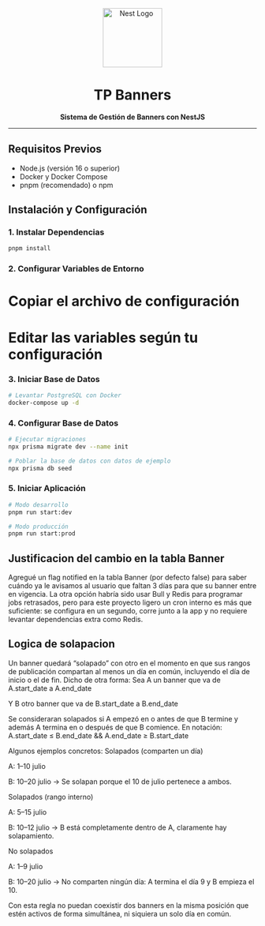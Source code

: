 <div align="center">
  <img src="https://nestjs.com/img/logo-small.svg" width="120" alt="Nest Logo" />
  <h1>TP Banners</h1>
  <p><strong>Sistema de Gestión de Banners con NestJS</strong></p>
</div>

---

## Requisitos Previos

- Node.js (versión 16 o superior)
- Docker y Docker Compose
- pnpm (recomendado) o npm

## Instalación y Configuración

### 1. Instalar Dependencias

```bash
pnpm install
```

### 2. Configurar Variables de Entorno

# Copiar el archivo de configuración

# Editar las variables según tu configuración



### 3. Iniciar Base de Datos

```bash
# Levantar PostgreSQL con Docker
docker-compose up -d
```

### 4. Configurar Base de Datos

```bash
# Ejecutar migraciones
npx prisma migrate dev --name init

# Poblar la base de datos con datos de ejemplo
npx prisma db seed
```

### 5. Iniciar Aplicación

```bash
# Modo desarrollo
pnpm run start:dev

# Modo producción
pnpm run start:prod
```

## Justificacion del cambio en la tabla Banner

Agregué un flag notified en la tabla Banner (por defecto false) para saber cuándo ya le avisamos al usuario que faltan 3 días para que su banner entre en vigencia. La otra opción habría sido usar Bull y Redis para programar jobs retrasados, pero para este proyecto ligero un cron interno es más que suficiente: se configura en un segundo, corre junto a la app y no requiere levantar dependencias extra como Redis.


## Logica de solapacion
Un banner quedará “solapado” con otro en el momento en que sus rangos de publicación compartan al menos un día en común, incluyendo el día de inicio o el de fin. Dicho de otra forma:
Sea A un banner que va de A.start_date a A.end_date


Y B otro banner que va de B.start_date a B.end_date


Se consideraran solapados si A empezó en o antes de que B termine y además A termina en o después de que B comience. En notación:
A.start_date ≤ B.end_date
&& 
A.end_date   ≥ B.start_date

Algunos ejemplos concretos:
Solapados (comparten un día)


A: 1–10 julio


B: 10–20 julio
 → Se solapan porque el 10 de julio pertenece a ambos.


Solapados (rango interno)


A: 5–15 julio


B: 10–12 julio
 → B está completamente dentro de A, claramente hay solapamiento.


No solapados


A: 1–9 julio


B: 10–20 julio
 → No comparten ningún día: A termina el día 9 y B empieza el 10.


Con esta regla no puedan coexistir dos banners en la misma posición que estén activos de forma simultánea, ni siquiera un solo día en común.

